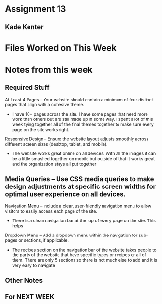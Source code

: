 # Assignment 13
## Kade Kenter

# Files Worked on This Week

# Notes from this week
## Required Stuff

At Least 4 Pages – Your website should contain a minimum of four distinct pages that align with a cohesive theme.
- I have 10+ pages across the site. I have some pages that need more work than others but are still made up in some way. I spent a lot of this week tying together all of the final themes together to make sure every page on the site works right.

Responsive Design – Ensure the website layout adjusts smoothly across different screen sizes (desktop, tablet, and mobile).
- The website works great online on all devices. With all the images it can be a little smashed together on mobile but outside of that it works great and the organization stays all put together

Media Queries – Use CSS media queries to make design adjustments at specific screen widths for optimal user experience on all devices.
- 

Navigation Menu – Include a clear, user-friendly navigation menu to allow visitors to easily access each page of the site.
- There is a clean navigation bar at the top of every page on the site. This helps

Dropdown Menu – Add a dropdown menu within the navigation for sub-pages or sections, if applicable.
- The recipes section on the navigation bar of the website takes people to the parts of the website that have specific types or recipes or all of them. There are only 5 sections so there is not much else to add and it is very easy to navigate

## Other Notes

## For NEXT WEEK
